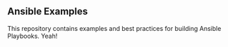 
Ansible Examples
----------------

This repository contains examples and best practices for building Ansible Playbooks.
Yeah!

